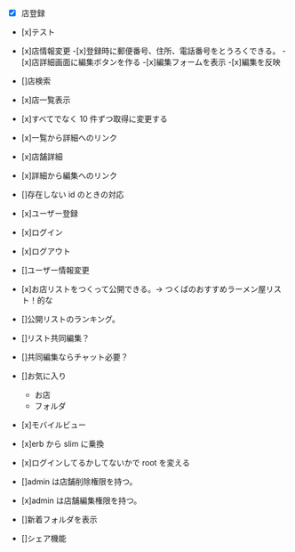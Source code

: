 - [x] 店登録
- [x]テスト
- [x]店情報変更 -[x]登録時に郵便番号、住所、電話番号をとうろくできる。 -[x]店詳細画面に編集ボタンを作る -[x]編集フォームを表示 -[x]編集を反映
- []店検索
- [x]店一覧表示
- [x]すべてでなく 10 件ずつ取得に変更する
- [x]一覧から詳細へのリンク
- [x]店舗詳細
- [x]詳細から編集へのリンク
- []存在しない id のときの対応
- [x]ユーザー登録
- [x]ログイン
- [x]ログアウト
- []ユーザー情報変更
- [x]お店リストをつくって公開できる。→ つくばのおすすめラーメン屋リスト！的な
- []公開リストのランキング。
- []リスト共同編集？
- []共同編集ならチャット必要？
- []お気に入り
  - お店
  - フォルダ
- [x]モバイルビュー
- [x]erb から slim に乗換
- [x]ログインしてるかしてないかで root を変える
- []admin は店舗削除権限を持つ。
- [x]admin は店舗編集権限を持つ。

- []新着フォルダを表示
- []シェア機能
